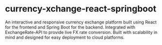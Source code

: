 # currency-xchange-react-springboot
An interactive and responsive currency exchange platform built using React for the frontend and Spring Boot for the backend. Integrated with ExchangeRate-API to provide live FX rate conversion. Built with scalability in mind and designed for easy deployment to cloud platforms.
